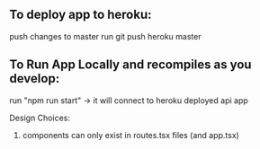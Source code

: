 ## To deploy app to heroku:
push changes to master
run git push heroku master 

## To Run App Locally and recompiles as you develop:
run "npm run start" -> it will connect to heroku deployed api app


Design Choices:

1. <Route> components can only exist in routes.tsx files (and app.tsx)
